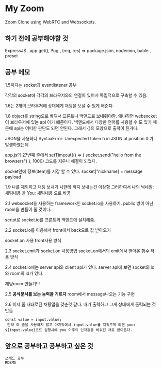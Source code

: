 # My Zoom

Zoom Clone using WebRTC and Websockets.


## 하기 전에 공부해야할 것 

ExpressJS , app.get(), Pug , (req, res) =>
package.json, nodemon, bable , preset


## 공부 메모

1.5까지는 socket과 eventlistener 공부

각각의 socket에 각각의 브라우저와의 연결이 있어서 독립적으로 구축할 수 있음.

1.6는 2개의 브라우저에 상대에게 채팅을 보낼 수 있게 해준다.

1.8 object를 string으로 바꿔서 프론트나 백앤드로 보내줘야함. 
왜냐하면 websocket이 브라우저에 있는 api 이기 떄문이다.
백엔드에서 다양한 언어를 사용할 수 도 있기 때문에 api는 어떠한 판단도 되면 안된다.
그래서 {}의 모양으로 출력이 된거다.


JSON을 사용하니
SyntaxError: Unexpected token h in JSON at position 0
가 발생하였는데 

app.js의 27번째 줄에서 
setTimeout(() => {
    socket.send("hello from the browsers")
}, 1000)
코드를 지우니 해결이 되었다.


socket안에 정보(item)를 저장 할 수 있다.
socket["nickname] = message payload


1.9
나를 제외하고 채팅 보내기 나한테 까지 보내는건 이상함
그러하여서 나의 닉네임: 채팅내용 을
You: 채팅내용 으로 바꿈

2.1 websocket을 사용하는 framework인 socket.io을 사용하기.
public 방이 아닌 room을 만들어 줄 것이다.

script로 socket.io를 프론트와 백엔드에 설치해줌.

2.2 
socket.io를 이용해서 front에서 back으로 값 받아오기

socket.on 사용 front사용 방식

2.3
socket.emit과 socket.on 사용방법
socket.on에서의 emit에서 받아온 함수 작용 방식

2.4
socket.io에는 server api와 client api가 있다.
server api에 보면 socket의 id와 room의 id가 있다.

채팅room 만들기!!!

2.5
__공식문서를 보는 능력을 기르자__
room에서 message나오는 기능 구현

2.6
    이제 좀 재대로된 채팅앱을 갖춘것 같다.
    내가 출력하고 그게 상대에게 출력되는 것 만듬

    const value = input.value; 
     만약 이 줄을 사용하지 않고 마지막에서 input.value를 지워주게 되면 you: ${input.value}코드 실행시에 you 이후의 인자값을 비워진 채로 받아온다.



## 앞으로 공부하고 공부하고 싶은 것

    쓰레드 공부
    RDBMS



